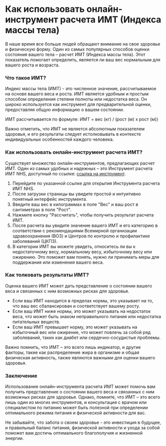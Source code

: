 Как использовать онлайн-инструмент расчета ИМТ (Индекса массы тела)
===================================================================

В наше время все больше людей обращают внимание на свое здоровье и физическую форму. Один из самых популярных способов оценки состояния вашего тела – расчет ИМТ (Индекса массы тела). Этот показатель помогает определить, является ли ваш вес нормальным для вашего роста и возраста.

### Что такое ИМТ?

Индекс массы тела (ИМТ) - это численное значение, рассчитываемое на основе вашего веса и роста. ИМТ является удобным и простым способом определения степени полноты или недостатка веса. Он широко используется как инструмент для предварительной оценки, предоставляя общую информацию о вашем состоянии.

ИМТ рассчитывается по формуле: ИМТ = вес (кг) / (рост (м) x рост (м))

Важно отметить, что ИМТ не является абсолютным показателем здоровья, и его результаты следует истолковывать в контексте индивидуальных особенностей каждого человека.

### Как использовать онлайн-инструмент расчета ИМТ?

Существует множество онлайн-инструментов, предлагающих расчет ИМТ. Один из самых удобных и надежных – это Инструмент расчета ИМТ NHS, доступный по ссылке: [ссылка на инструмент](https://www.onlinecalculatorsfree.com/ru/fitness/bmi-calculator.html).

1. Перейдите по указанной ссылке для открытия Инструмента расчета ИМТ NHS.
2. После загрузки страницы вы увидите простой и интуитивно понятный интерфейс инструмента.
3. Введите ваш вес в килограммах в поле "Вес" и ваш рост в сантиметрах в поле "Рост".
4. Нажмите кнопку "Рассчитать", чтобы получить результат расчета ИМТ.
5. После расчета вы увидите значение вашего ИМТ и его категорию в соответствии с рекомендациями Всемирной организации здравоохранения (ВОЗ) и Центров по контролю и профилактике заболеваний (ЦКПЗ).
6. В категории ИМТ вы можете увидеть, относитесь ли вы к недостаточному весу, нормальному весу, избыточному весу или ожирению. Это поможет вам понять, нужно ли принимать меры для поддержания или изменения вашего веса.

### Как толковать результаты ИМТ?

Оценка вашего ИМТ может дать представление о состоянии вашего веса и связанных с ним возможных рисках для здоровья.

- Если ваш ИМТ находится в пределах нормы, это указывает на то, что ваш вес сбалансирован и соответствует вашему росту.
- Если ваш ИМТ ниже нормы, это может указывать на недостаток веса, что может быть знаком неправильного питания или недостатка питательных веществ.
- Если ваш ИМТ превышает норму, это может указывать на избыточный вес или ожирение, что может повлечь за собой ряд заболеваний, таких как диабет или сердечно-сосудистые проблемы.

Важно помнить, что ИМТ – это всего лишь индикатор, и другие факторы, такие как распределение жира в организме и общая физическая активность, также являются важными для оценки вашего здоровья.

### Заключение

Использование онлайн-инструмента расчета ИМТ может помочь вам получить представление о состоянии вашего веса и связанных с ним возможных рисках для здоровья. Однако, помните, что ИМТ – это всего лишь один из многих инструментов, и консультация с врачом или специалистом по питанию может быть полезной при определении оптимального режима питания и физической активности для вас.

Не забывайте, что забота о своем здоровье - это инвестиция в будущее, и правильный баланс питания, физической активности и ухода за собой поможет вам достичь оптимального благополучия и жизненной энергии.